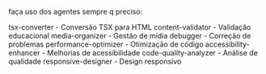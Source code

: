 faça uso dos agentes sempre q preciso:

tsx-converter - Conversão TSX para HTML
content-validator - Validação educacional
media-organizer - Gestão de mídia
debugger - Correção de problemas
performance-optimizer - Otimização de código
accessibility-enhancer - Melhorias de acessibilidade
code-quality-analyzer - Análise de qualidade
responsive-designer - Design responsivo